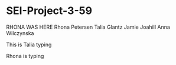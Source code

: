 # SEI-Project-3-59

RHONA WAS HERE
Rhona Petersen
Talia Glantz
Jamie Joahill
Anna Wilczynska

This is Talia typing

Rhona is typing